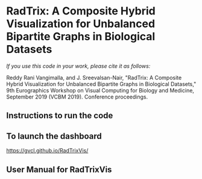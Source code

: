 # RadTrix: A Composite Hybrid Visualization for Unbalanced Bipartite Graphs in Biological Datasets
_If you use this code in your work, please cite it as follows:_

Reddy Rani Vangimalla, and J. Sreevalsan-Nair, "RadTrix: A Composite Hybrid Visualization for
Unbalanced Bipartite Graphs in Biological Datasets," 9th Eurographics Workshop on Visual Computing for Biology and Medicine, September 2019 (VCBM 2019).
Conference proceedings.

## Instructions to run the code

## To launch the dashboard

https://gvcl.github.io/RadTrixVis/

## User Manual for RadTrixVis
